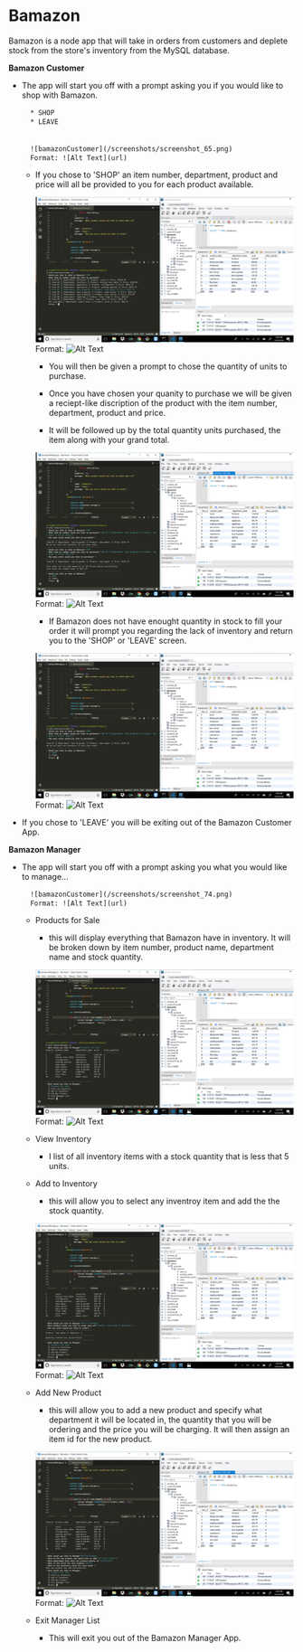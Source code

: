 
# Bamazon

Bamazon is a node app that will take in orders from customers and deplete stock from the store's inventory from the MySQL database.

**Bamazon Customer**

* The app will start you off with a prompt asking you if you would like to shop with Bamazon.

        * SHOP
        * LEAVE


        ![bamazonCustomer](/screenshots/screenshot_65.png)
        Format: ![Alt Text](url)


    * If you chose to 'SHOP' an item number, department, product and price will all be provided to you for each product available.

        ![bamazonCustomer](/screenshots/screenshot_67.png)
        Format: ![Alt Text](url)


        * You will then be given a prompt to chose the quantity of units to purchase.

        * Once you have chosen your quanity to purchase we will be given a reciept-like discription of the product with the item number, department, product and price.

        * It will be followed up by the total quantity units purchased, the item along with your grand total.

        ![bamazonCustomer](/screenshots/screenshot_72.png)
        Format: ![Alt Text](url)


        * If Bamazon does not have enought quantity in stock to fill your order it will prompt you regarding the lack of inventory and return you to the 'SHOP' or 'LEAVE' screen.

        ![bamazonCustomer](/screenshots/screenshot_69.png)
        Format: ![Alt Text](url)


* If you chose to 'LEAVE' you will be exiting out of the Bamazon Customer App.


**Bamazon Manager**

* The app will start you off with a prompt asking you what you would like to manage... 

        ![bamazonCustomer](/screenshots/screenshot_74.png)
        Format: ![Alt Text](url)


    * Products for Sale
        * this will display everything that Bamazon have in inventory. It will be broken down by item number, product name, department name and stock quantity.

        ![bamazonCustomer](/screenshots/screenshot_75.png)
        Format: ![Alt Text](url)


    * View Inventory
        * I list of all inventory items with a stock quantity that is less that 5 units.

    * Add to Inventory
        * this will allow you to select any inventroy item and add the the stock quantity.

        ![bamazonCustomer](/screenshots/screenshot_78.png)
        Format: ![Alt Text](url)


    * Add New Product
        * this will allow you to add a new product and specify what department it will be located in, the quantity that you will be ordering and the price you will be charging. It will then assign an item id for the new product. 

        ![bamazonCustomer](/screenshots/screenshot_84.png)
        Format: ![Alt Text](url)


    * Exit Manager List
        * This will exit you out of the Bamazon Manager App.